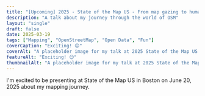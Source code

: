 ```yaml
---
title: "[Upcoming] 2025 - State of the Map US - From map gazing to humanitarian action - My journey through OSM and the world of open mapping"
description: "A talk about my journey through the world of OSM"
layout: "single"
draft: false
date: 2025-03-19
tags: ["Mapping", "OpenStreetMap", "Open Data", "Fun"]
coverCaption: "Exciting! 😊"
coverAlt: "A placeholder image for my talk at 2025 State of the Map US."
featureAlt: "Exciting! 😊"
thumbnailAlt: "A placeholder image for my talk at 2025 State of the Map US."
---
```



I'm excited to be presenting at State of the Map US in Boston on June 20, 2025 about my mapping journey. 

